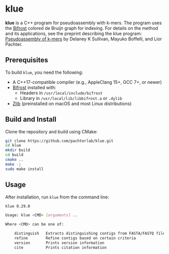 # klue

**klue** is a C++ program for pseudoassembly with k-mers. The program uses the [Bifrost](https://github.com/pmelsted/Bifrost) colored de Bruijn graph for indexing. For details on the method and its applications, see the preprint describing the klue program: [Pseudoassembly of k-mers](https://doi.org/10.1101/2025.05.11.653354) by Delaney K Sullivan, Mayuko Boffelli, and Lior Pachter.

## Prerequisites

To build `klue`, you need the following:

- A C++17-compatible compiler (e.g., AppleClang 15+, GCC 7+, or newer)
- [Bifrost](https://github.com/pmelsted/Bifrost) installed with:
  - Headers in `/usr/local/include/bifrost`
  - Library in `/usr/local/lib/libbifrost.a` or `.dylib`
- [Zlib](https://zlib.net) (preinstalled on macOS and most Linux distributions)

## Build and Install

Clone the repository and build using CMake:

```bash
git clone https://github.com/pachterlab/klue.git
cd klue
mkdir build
cd build
cmake ..
make -j
sudo make install
```

## Usage

After installation, run `klue` from the command line:

```bash
klue 0.29.0

Usage: klue <CMD> [arguments] ..

Where <CMD> can be one of:

    distinguish   Extracts distinguishing contigs from FASTA/FASTQ files 
    refine        Refine contigs based on certain criteria
    version       Prints version information
    cite          Prints citation information
```
